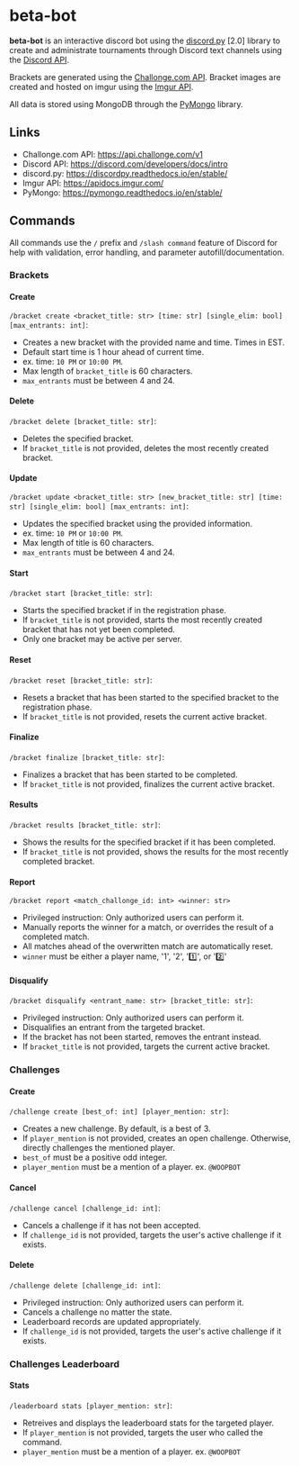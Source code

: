 # **beta-bot**
**beta-bot** is an interactive discord bot using the [discord.py](https://discordpy.readthedocs.io/en/stable/) [2.0] library to create and administrate tournaments through Discord text channels using the [Discord API](https://discord.com/developers/docs/intro).

Brackets are generated using the [Challonge.com API](https://api.challonge.com/v1). Bracket images are created and hosted on imgur using the [Imgur API](https://apidocs.imgur.com/).

All data is stored using MongoDB through the [PyMongo](https://pymongo.readthedocs.io/en/stable/) library.

## Links
- Challonge.com API: https://api.challonge.com/v1
- Discord API: https://discord.com/developers/docs/intro
- discord.py: https://discordpy.readthedocs.io/en/stable/
- Imgur API: https://apidocs.imgur.com/
- PyMongo: https://pymongo.readthedocs.io/en/stable/

## Commands
All commands use the `/` prefix and `/slash command` feature of Discord for help with validation, error handling, and parameter autofill/documentation.

### Brackets
#### Create
`/bracket create <bracket_title: str> [time: str] [single_elim: bool] [max_entrants: int]`:
- Creates a new bracket with the provided name and time. Times in EST.
- Default start time is 1 hour ahead of current time. 
- ex. time: `10 PM` or `10:00 PM`.
- Max length of `bracket_title` is 60 characters.
- `max_entrants` must be between 4 and 24.

#### Delete
`/bracket delete [bracket_title: str]`:
- Deletes the specified bracket. 
- If `bracket_title` is not provided, deletes the most recently created bracket.

#### Update
`/bracket update <bracket_title: str> [new_bracket_title: str] [time: str] [single_elim: bool] [max_entrants: int]`:
- Updates the specified bracket using the provided information.
- ex. time: `10 PM` or `10:00 PM`.
- Max length of title is 60 characters.
- `max_entrants` must be between 4 and 24.

#### Start
`/bracket start [bracket_title: str]`:
- Starts the specified bracket if in the registration phase. 
- If `bracket_title` is not provided, starts the most recently created bracket that has not yet been completed.
- Only one bracket may be active per server.

#### Reset
`/bracket reset [bracket_title: str]`:
- Resets a bracket that has been started to the specified bracket to the registration phase. 
- If `bracket_title` is not provided, resets the current active bracket.

#### Finalize
`/bracket finalize [bracket_title: str]`:
- Finalizes a bracket that has been started to be completed. 
- If `bracket_title` is not provided, finalizes the current active bracket.

#### Results
`/bracket results [bracket_title: str]`:
- Shows the results for the specified bracket if it has been completed. 
- If `bracket_title` is not provided, shows the results for the most recently completed bracket.

#### Report
`/bracket report <match_challonge_id: int> <winner: str>`
- Privileged instruction: Only authorized users can perform it.
- Manually reports the winner for a match, or overrides the result of a completed match.
- All matches ahead of the overwritten match are automatically reset.
- `winner` must be either a player name, '1', '2', '1️⃣', or '2️⃣'

#### Disqualify
`/bracket disqualify <entrant_name: str> [bracket_title: str]`:
- Privileged instruction: Only authorized users can perform it.
- Disqualifies an entrant from the targeted bracket.
- If the bracket has not been started, removes the entrant instead.
- If `bracket_title` is not provided, targets the current active bracket.

### Challenges
#### Create
`/challenge create [best_of: int] [player_mention: str]`:
- Creates a new challenge. By default, is a best of 3.
- If `player_mention` is not provided, creates an open challenge. Otherwise, directly challenges the mentioned player.
- `best_of` must be a positive odd integer.
- `player_mention` must be a mention of a player. ex. `@WOOPBOT`

#### Cancel
`/challenge cancel [challenge_id: int]`:
- Cancels a challenge if it has not been accepted.
- If `challenge_id` is not provided, targets the user's active challenge if it exists.

#### Delete
`/challenge delete [challenge_id: int]`:
- Privileged instruction: Only authorized users can perform it.
- Cancels a challenge no matter the state.
- Leaderboard records are updated appropriately.
- If `challenge_id` is not provided, targets the user's active challenge if it exists.

### Challenges Leaderboard
#### Stats
`/leaderboard stats [player_mention: str]`:
- Retreives and displays the leaderboard stats for the targeted player.
- If `player_mention` is not provided, targets the user who called the command.
- `player_mention` must be a mention of a player. ex. `@WOOPBOT`